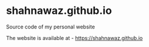 # shahnawaz.github.io

Source code of my personal website

The website is available at - https://shahnawaz.github.io
